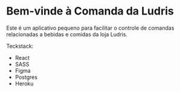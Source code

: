 # Bem-vinde à Comanda da Ludris

Este é um aplicativo pequeno para facilitar o controle de comandas relacionadas a bebidas e comidas da loja Ludris.

Teckstack:

- React
- SASS
- Figma
- Postgres
- Heroku
